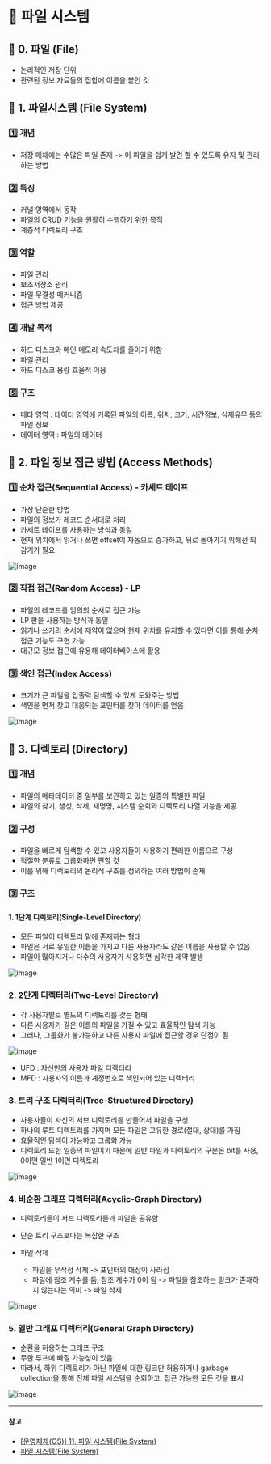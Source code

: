 # 📁 파일 시스템


## 📂 0. 파일 (File)

- 논리적인 저장 단위
- 관련된 정보 자료들의 집합에 이름을 붙인 것


## 📂 1. 파일시스템 (File System)

### 1️⃣ 개념

  - 저장 매체에는 수많은 파일 존재 -> 이 파일을 쉽게 발견 할 수 있도록 유지 및 관리하는 방법

### 2️⃣ 특징

  - 커널 영역에서 동작
  - 파일의 CRUD 기능을 원활히 수행하기 위한 목적
  - 계층적 디렉토리 구조

### 3️⃣ 역할

  - 파일 관리
  - 보조저장소 관리
  - 파일 무결성 메커니즘
  - 접근 방법 제공

### 4️⃣ 개발 목적

  - 하드 디스크와 메인 메모리 속도차를 줄이기 위함
  - 파일 관리
  - 하드 디스크 용량 효율적 이용

### 5️⃣ 구조

  - 메타 영역 : 데이터 영역에 기록된 파일의 이름, 위치, 크기, 시간정보, 삭제유무 등의 파일 정보
  - 데이터 영역 : 파일의 데이터


## 📂 2. 파일 정보 접근 방법 (Access Methods)

### 1️⃣ 순차 접근(Sequential Access) - 카세트 테이프

- 가장 단순한 방법
- 파일의 정보가 레코드 순서대로 처리
- 카세트 테이프를 사용하는 방식과 동일
- 현재 위치에서 읽거나 쓰면 offset이 자동으로 증가하고, 뒤로 돌아가기 위해선 되감기가 필요

![image](https://user-images.githubusercontent.com/101535851/209497658-749d0d2e-f09d-4a6f-a8b7-635a6b81e310.png)


### 2️⃣ 직접 접근(Random Access) - LP

- 파일의 레코드를 임의의 순서로 접근 가능
- LP 판을 사용하는 방식과 동일 
- 읽기나 쓰기의 순서에 제약이 없으며 현재 위치를 유지할 수 있다면 이를 통해 순차 접근 기능도 구현 가능
- 대규모 정보 접근에 유용해 데이터베이스에 활용

### 3️⃣ 색인 접근(Index Access)

- 크기가 큰 파일을 입출력 탐색할 수 있게 도와주는 방법
- 색인을 먼저 찾고 대응되는 포인터를 찾아 데이터를 얻음

![image](https://user-images.githubusercontent.com/101535851/209497789-acb00d26-e8d7-4542-be40-fdc2c2bf9a6c.png)


## 📂 3. 디렉토리 (Directory)

### 1️⃣ 개념

  - 파일의 메타데이터 중 일부를 보관하고 있는 일종의 특별한 파일
  - 파일의 찾기, 생성, 삭제, 재명명, 시스템 순회와 디렉토리 나열 기능을 제공

### 2️⃣ 구성

  - 파일을 빠르게 탐색할 수 있고 사용자들이 사용하기 편리한 이름으로 구성
  - 적절한 분류로 그룹화하면 편할 것
  - 이를 위해 디렉토리의 논리적 구조를 정의하는 여러 방법이 존재

### 3️⃣ 구조

#### 1. 1단계 디렉토리(Single-Level Directory)

- 모든 파일이 디렉토리 밑에 존재하는 형태
- 파일은 서로 유일한 이름을 가지고 다른 사용자라도 같은 이름을 사용할 수 없음
- 파일이 많아지거나 다수의 사용자가 사용하면 심각한 제약 발생

![image](https://user-images.githubusercontent.com/101535851/209498990-e09242a2-c2af-4e14-963b-463404a2c357.png)

### 2. 2단계 디렉터리(Two-Level Directory)

- 각 사용자별로 별도의 디렉토리를 갖는 형태
- 다른 사용자가 같은 이름의 파일을 가질 수 있고 효율적인 탐색 가능
- 그러나, 그룹화가 불가능하고 다른 사용자 파일에 접근할 경우 단점이 됨

![image](https://user-images.githubusercontent.com/101535851/209499219-11d4164d-61b9-4a7d-9a28-7b13ec4de8f0.png)

- UFD : 자신만의 사용자 파일 디렉터리
- MFD : 사용자의 이름과 계정번호로 색인되어 있는 디렉터리

### 3. 트리 구조 디렉터리(Tree-Structured Directory)

- 사용자들이 자신의 서브 디렉토리를 만들어서 파일을 구성
- 하나의 루트 디렉토리를 가지며 모든 파일은 고유한 경로(절대, 상대)를 가짐
- 효율적인 탐색이 가능하고 그룹화 가능
- 디렉토리 또한 일종의 파일이기 때문에 일반 파일과 디렉토리의 구분은 bit를 사용, 0이면 일반 1이면 디렉토리

![image](https://user-images.githubusercontent.com/101535851/209499460-c22c41b2-1a07-4c3b-8839-c48a4f427f11.png)

### 4. 비순환 그래프 디렉터리(Acyclic-Graph Directory)

- 디렉토리들이 서브 디렉토리들과 파일을 공유함
- 단순 트리 구조보다는 복잡한 구조

- 파일 삭제

  - 파일을 무작정 삭제 -> 포인터의 대상이 사라짐
  - 파일에 참조 계수를 둠, 참조 계수가 0이 됨 -> 파일을 참조하는 링크가 존재하지 않는다는 의미 -> 파일 삭제

![image](https://user-images.githubusercontent.com/101535851/209499567-3322339a-318d-4c15-98bb-47fdf88a61ff.png)

### 5. 일반 그래프 디렉터리(General Graph Directory)

- 순환을 허용하는 그래프 구조
- 무한 루프에 빠질 가능성이 있음
- 따라서, 하위 디렉토리가 아닌 파일에 대한 링크만 허용하거나 garbage collection을 통해 전체 파일 시스템을 순회하고, 접근 가능한 모든 것을 표시

![image](https://user-images.githubusercontent.com/101535851/209499641-60ce3e17-0fc9-4892-952f-eca8e4fc0e3b.png)

---

#### 참고

- [[운영체제(OS)] 11. 파일 시스템(File System)](https://rebro.kr/181)
- [파일 시스템(File System)](https://gyoogle.dev/blog/computer-science/operating-system/File%20System.html)
